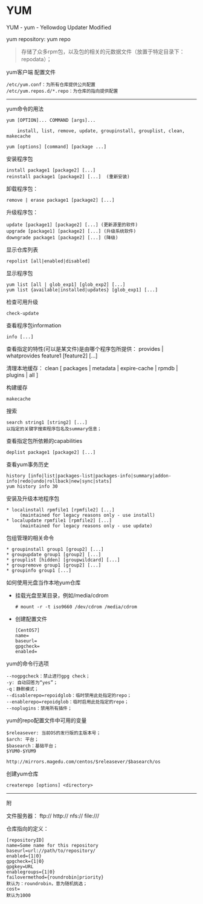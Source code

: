 # YUM

YUM - yum - Yellowdog Updater Modified

yum repository: yum repo
> 存储了众多rpm包，以及包的相关的元数据文件（放置于特定目录下：repodata）；

yum客户端 配置文件

```
/etc/yum.conf：为所有仓库提供公共配置
/etc/yum.repos.d/*.repo：为仓库的指向提供配置
```

---

yum命令的用法

```
yum [OPTION]... COMMAND [args]...

    install, list, remove, update, groupinstall, grouplist, clean, makecache

yum [options] [command] [package ...]

```
安装程序包
```
install package1 [package2] [...]
reinstall package1 [package2] [...]  (重新安装)
```

卸载程序包：
```
remove | erase package1 [package2] [...]
```

升级程序包：
```
update [package1] [package2] [...] (更新源里的软件)
upgrade [package1] [package2] [...] (升级系统软件)
downgrade package1 [package2] [...] (降级)
```

显示仓库列表

```
repolist [all|enabled|disabled]
```

显示程序包

```
yum list [all | glob_exp1] [glob_exp2] [...]
yum list {available|installed|updates} [glob_exp1] [...]
```
检查可用升级

```
check-update
```

查看程序包information

```
info [...]
```
查看指定的特性(可以是某文件)是由哪个程序包所提供：
provides | whatprovides feature1 [feature2] [...]

清理本地缓存：
clean [ packages | metadata | expire-cache | rpmdb | plugins | all ]

构建缓存
```
makecache
```
搜索
```
search string1 [string2] [...]
以指定的关键字搜索程序包名及summary信息；
```

查看指定包所依赖的capabilities

```
deplist package1 [package2] [...]
```

查看yum事务历史

```
history [info|list|packages-list|packages-info|summary|addon-info|redo|undo|rollback|new|sync|stats]
yum history info 30
```
安装及升级本地程序包
```
* localinstall rpmfile1 [rpmfile2] [...]
     (maintained for legacy reasons only - use install)
* localupdate rpmfile1 [rpmfile2] [...]
     (maintained for legacy reasons only - use update)
```
包组管理的相关命令
```
* groupinstall group1 [group2] [...]
* groupupdate group1 [group2] [...]
* grouplist [hidden] [groupwildcard] [...]
* groupremove group1 [group2] [...]
* groupinfo group1 [...]
```

如何使用光盘当作本地yum仓库

- 挂载光盘至某目录，例如/media/cdrom

    ```
    # mount -r -t iso9660 /dev/cdrom /media/cdrom
    ```
- 创建配置文件
    ```
    [CentOS7]
    name=
    baseurl=
    gpgcheck=
    enabled=
    ```
yum的命令行选项
```
--nogpgcheck：禁止进行gpg check；
-y: 自动回答为“yes”；
-q：静默模式；
--disablerepo=repoidglob：临时禁用此处指定的repo；
--enablerepo=repoidglob：临时启用此处指定的repo；
--noplugins：禁用所有插件；
```
yum的repo配置文件中可用的变量
```
$releasever: 当前OS的发行版的主版本号；
$arch: 平台；
$basearch：基础平台；
$YUM0-$YUM9

http://mirrors.magedu.com/centos/$releasever/$basearch/os
```
创建yum仓库
```
createrepo [options] <directory>
```
---
附

文件服务器：
ftp://  http://  nfs://  file:///

仓库指向的定义：
```
[repositoryID]
name=Some name for this repository
baseurl=url://path/to/repository/
enabled={1|0}
gpgcheck={1|0}
gpgkey=URL
enablegroups={1|0}
failovermethod={roundrobin|priority}
默认为：roundrobin，意为随机挑选；
cost=
默认为1000
```
